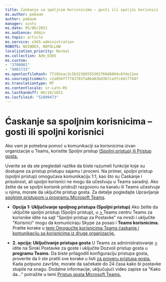 ```yaml
---
title: Ćaskanje sa spoljnim korisnicima – gosti ili spoljni korisnici
ms.author: pebaum
author: pebaum
manager: scotv
ms.date: 05/06/2021
ms.audience: Admin
ms.topic: article
ms.service: o365-administration
ROBOTS: NOINDEX, NOFOLLOW
localization_priority: Normal
ms.collection: Adm_O365
ms.custom:
- "3700001"
- "9001733"
ms.openlocfilehash: 77182eac3c5b32366555302f68d8894c8fde11ee
ms.sourcegitcommit: c2a056f77741f837a86a03bd367ca3fc4d1f744f
ms.translationtype: MT
ms.contentlocale: sr-Latn-RS
ms.lasthandoff: 06/10/2021
ms.locfileid: "52889473"
---
```

# <a name="chat-with-external-users---guests-or-federated-users"></a>Ćaskanje sa spoljnim korisnicima – gosti ili spoljni korisnici

Ako vam je potrebna pomoć u komunikaciji sa korisnicima izvan organizacije u Teams, koristite Spoljni pristup [(Spoljni pristup) ili Pristup gosta.](/microsoftteams/manage-external-access#external-access-vs-guest-access)

Uverite se da ste pregledali razlike da biste razumeli funkcije koje su dostupne za pristup pristupu sajamu i proceni. Na primer, spoljni pristup (spoljni pristup) omogućava komunikaciju 1:1, kao što su Ćaskanje i prisutnost, ali spoljni korisnici ne mogu da učestvuju u Teams saradnji. Ako želite da se spoljni korisnik pridruži razgovoru na kanalu ili Teams učestvuje u njima, morate da uključite pristup gosta. Za detalje pogledajte Upravljanje [spoljnim pristupom u programu Microsoft Teams](/microsoftteams/manage-external-access#external-access-vs-guest-access).

- **Opcija 1: Uključivanje spoljnog pristupa (Spoljni pristup)** Ako želite da uključite spoljni pristup (Spoljni pristup), u [   > ](https://admin.teams.microsoft.com/company-wide-settings/external-communications) Teams centru Teams za korisnike idite na sajt "Spoljni pristup za Postavke" na mreži i uključite "Korisnici" mogu da komuniciraju Skype za posao i **Teams korisnicima.** Pratite korake u [temi Omogućite korisnicima Teams ćaskanje i komunikaciju sa korisnicima iz druge organizacije.](/microsoftteams/manage-external-access#let-your-teams-users-chat-and-communicate-with-users-in-another-organization)

- **2. opcija: Uključivanje pristupa gosta** U Teams za administratovanje [   > ](https://admin.teams.microsoft.com/company-wide-settings/guest-configuration) idite na Široki Postavke za goste i uključite Dozvoli pristup gosta u **programu Teams.** Da biste prilagodili konfiguraciju pristupa gosta, proverite da li ste pratili sve korake u listi [za proveru pristupa gosta.](/microsoftteams/guest-access-checklist) Kada potpuno završite, morate da sačekate do 24 časa kako bi postavke stupile na snagu. Dodatne informacije, uključujući video zapise sa "Kako da..." potražite u temi [Pristup gosta Microsoft Teams.](/microsoftteams/guest-access)